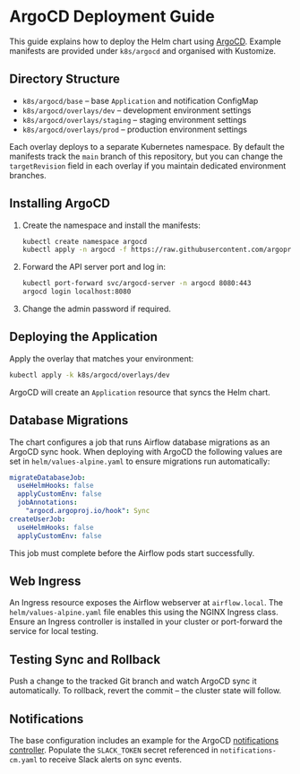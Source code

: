 # ArgoCD Deployment Guide

This guide explains how to deploy the Helm chart using [ArgoCD](https://argo-cd.readthedocs.io/). Example manifests are provided under `k8s/argocd` and organised with Kustomize.

## Directory Structure
- `k8s/argocd/base` – base `Application` and notification ConfigMap
- `k8s/argocd/overlays/dev` – development environment settings
- `k8s/argocd/overlays/staging` – staging environment settings
- `k8s/argocd/overlays/prod` – production environment settings

Each overlay deploys to a separate Kubernetes namespace. By default the
manifests track the `main` branch of this repository, but you can change the
`targetRevision` field in each overlay if you maintain dedicated environment
branches.

## Installing ArgoCD
1. Create the namespace and install the manifests:
   ```bash
   kubectl create namespace argocd
   kubectl apply -n argocd -f https://raw.githubusercontent.com/argoproj/argo-cd/stable/manifests/install.yaml
   ```
2. Forward the API server port and log in:
   ```bash
   kubectl port-forward svc/argocd-server -n argocd 8080:443
   argocd login localhost:8080
   ```
3. Change the admin password if required.

## Deploying the Application
Apply the overlay that matches your environment:
```bash
kubectl apply -k k8s/argocd/overlays/dev
```
ArgoCD will create an `Application` resource that syncs the Helm chart.

## Database Migrations
The chart configures a job that runs Airflow database migrations as an
ArgoCD sync hook. When deploying with ArgoCD the following values are
set in `helm/values-alpine.yaml` to ensure migrations run automatically:

```yaml
migrateDatabaseJob:
  useHelmHooks: false
  applyCustomEnv: false
  jobAnnotations:
    "argocd.argoproj.io/hook": Sync
createUserJob:
  useHelmHooks: false
  applyCustomEnv: false
```
This job must complete before the Airflow pods start successfully.

## Web Ingress
An Ingress resource exposes the Airflow webserver at `airflow.local`. The
`helm/values-alpine.yaml` file enables this using the NGINX Ingress class. Ensure
an Ingress controller is installed in your cluster or port-forward the service
for local testing.

## Testing Sync and Rollback
Push a change to the tracked Git branch and watch ArgoCD sync it automatically. To rollback, revert the commit – the cluster state will follow.

## Notifications
The base configuration includes an example for the ArgoCD [notifications controller](https://argo-cd.readthedocs.io/en/stable/operator-manual/notifications/). Populate the `SLACK_TOKEN` secret referenced in `notifications-cm.yaml` to receive Slack alerts on sync events.
